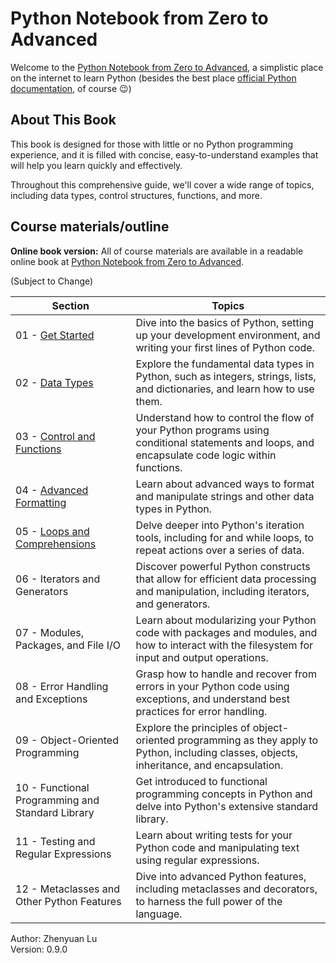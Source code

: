 # Python Notebook from Zero to Advanced

Welcome to the [Python Notebook from Zero to Advanced](https://zhenyuanlu.com/python-notebook/), a simplistic place on the internet to learn Python (besides the best place [official Python documentation](https://docs.python.org/3/tutorial/), of course :wink:)

<!-- <div align="center">
    <a href="">
        <img src="" width=750 alt="Python Notebook from Zero to Advanced">
    </a>
</div> -->

## About This Book

This book is designed for those with little or no Python programming experience, and it is filled with concise, easy-to-understand examples that will help you learn quickly and effectively.

Throughout this comprehensive guide, we'll cover a wide range of topics, including data types, control structures, functions, and more. 


## Course materials/outline

**Online book version:** All of course materials are available in a readable online book at [Python Notebook from Zero to Advanced](https://zhenyuanlu.com/python-notebook/).

(Subject to Change)

| Section | Topics | 
| ----- | ----- | 
| 01 - [Get Started](https://zhenyuanlu.com/python-notebook/01_get_started/) | Dive into the basics of Python, setting up your development environment, and writing your first lines of Python code.| 
| 02 - [Data Types](https://zhenyuanlu.com/python-notebook/02_data_types/) | Explore the fundamental data types in Python, such as integers, strings, lists, and dictionaries, and learn how to use them. | 
| 03 - [Control and Functions](https://zhenyuanlu.com/python-notebook/03_control_functions/) | Understand how to control the flow of your Python programs using conditional statements and loops, and encapsulate code logic within functions. | 
| 04 - [Advanced Formatting](https://zhenyuanlu.com/python-notebook/04_advanced_formatting/) | Learn about advanced ways to format and manipulate strings and other data types in Python. |
| 05 - [Loops and Comprehensions](https://zhenyuanlu.com/python-notebook/05_loops_comprehensions/) | Delve deeper into Python's iteration tools, including for and while loops, to repeat actions over a series of data. | 
| 06 - Iterators and Generators | Discover powerful Python constructs that allow for efficient data processing and manipulation, including iterators, and generators. | 
| 07 - Modules, Packages, and File I/O | Learn about modularizing your Python code with packages and modules, and how to interact with the filesystem for input and output operations. | 
| 08 - Error Handling and Exceptions | Grasp how to handle and recover from errors in your Python code using exceptions, and understand best practices for error handling. | 
| 09 - Object-Oriented Programming | Explore the principles of object-oriented programming as they apply to Python, including classes, objects, inheritance, and encapsulation. | 
| 10 - Functional Programming and Standard Library | Get introduced to functional programming concepts in Python and delve into Python's extensive standard library. | 
| 11 - Testing and Regular Expressions | Learn about writing tests for your Python code and manipulating text using regular expressions. | 
| 12 - Metaclasses and Other Python Features | Dive into advanced Python features, including metaclasses and decorators, to harness the full power of the language. | 



Author: Zhenyuan Lu\
Version: 0.9.0


